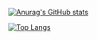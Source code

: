 [![Anurag's GitHub stats](https://github-readme-stats.vercel.app/api?username=krishanu-xc&count_private=true&include_all_commits=true&show_icons=true&theme=dracula)](https://github.com/anuraghazra/github-readme-stats)

[![Top Langs](https://github-readme-stats.vercel.app/api/top-langs/?username=krishanu-xc&layout=compact&langs_count=6&theme=dracula)](https://github.com/anuraghazra/github-readme-stats)
